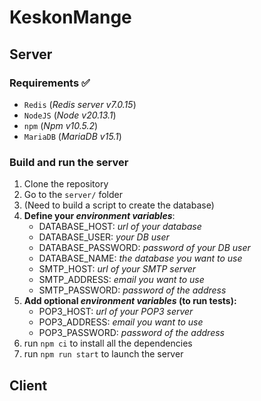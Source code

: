 # KeskonMange

## Server
### Requirements ✅
- `Redis` (*Redis server v7.0.15*)
- `NodeJS` (*Node v20.13.1*)
- `npm` (*Npm v10.5.2*)
- `MariaDB` (*MariaDB v15.1*)
### Build and run the server
1. Clone the repository
2. Go to the `server/` folder
3. (Need to build a script to create the database)
4. **Define your *environment variables***:
	- DATABASE_HOST: *url of your database*
	- DATABASE_USER: *your DB user*
	- DATABASE_PASSWORD: *password of your DB user*
	- DATABASE_NAME: *the database you want to use*
	- SMTP_HOST: *url of your SMTP server*
	- SMTP_ADDRESS: *email you want to use*
	- SMTP_PASSWORD: *password of the address*
5. **Add optional *environment variables* (to run tests):**
	- POP3_HOST: *url of your POP3 server*
	- POP3_ADDRESS: *email you want to use*
	- POP3_PASSWORD: *password of the address*
6. run `npm ci` to install all the dependencies
7. run `npm run start` to launch the server
## Client